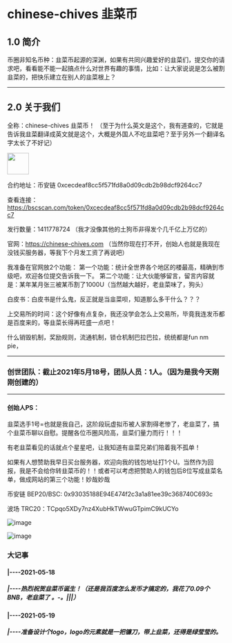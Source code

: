 # chinese-chives 韭菜币
## 1.0 简介
币圈非知名币种：韭菜币起源的深渊，如果有共同兴趣爱好的韭菜们，提交你的请求吧，看看能不能一起搞点什么对世界有趣的事情，比如：让大家说说是怎么被割韭菜的，把快乐建立在别人的韭菜根上？


---



## 2.0 关于我们

全称：chinese-chives 韭菜币！ （至于为什么英文是这个，我有道查的，它就是告诉我韭菜翻译成英文就是这个，大概是外国人不吃韭菜吧？至于另外一个翻译名字太长了不好记）


<img src="https://user-images.githubusercontent.com/33787471/118633325-efa65480-b803-11eb-97d1-a2a270ec633e.png" style="width:50; heigh:50">


合约地址：币安链 0xcecdeaf8cc5f571fd8a0d09cdb2b98dcf9264cc7

查看连接：https://bscscan.com/token/0xcecdeaf8cc5f571fd8a0d09cdb2b98dcf9264cc7

发行数量：1411778724 （我才没像其他的土狗币非得发个几千亿上万亿的）

官网：https://chinese-chives.com （当然你现在打不开，创始人也就是我现在没钱买服务器，等我下个月发工资了再说吧）

我准备在官网放2个功能：
第一个功能：统计全世界各个地区的楼最高，精确到市级吧，欢迎各位提交告诉我一下。
第二个功能：让大伙能够留言，留言内容就是：某年某月张三被某币割了1000U（当然越大越好，老韭菜味了，狗头）

白皮书：白皮书是什么鬼，反正就是当韭菜呗，知道那么多干什么？？？

上交易所的时间：这个好像有点复杂，我还没学会怎么上交易所，毕竟我连发币都是百度来的，等韭菜长得再旺盛一点吧！

什么销毁机制，奖励规则，流通机制，锁仓机制巴拉巴拉，统统都是fun nm pie，

---


### 创世团队：截止2021年5月18号，团队人员：1人。（因为是我今天刚刚创建的）

---

#### 创始人PS：

韭菜选手1号=也就是我自己，这阶段玩虚拟币被人家割得老惨了，老韭菜了，搞个韭菜币聊以自慰。提醒各位币圈风险高，韭菜们量力而行！！！

有老韭菜看见的话就点个星星吧，让我知道有韭菜兄弟们陪着我不孤单！

如果有人想赞助我早日买台服务器，欢迎向我的钱包地址打1个U。当然作为回报，我是不会给你转韭菜币的！！或者可以考虑把赞助人的钱包后8位写成韭菜名单，做成网站的第三个功能！妙哉妙哉

币安链 BEP20/BSC: 0x93035188E94E474f2c3a1a81ee39c368740C693c


波场 TRC20：TCpqo5XDy7nz4XubHkTWwuGTpimC9kUCYo


![image](https://user-images.githubusercontent.com/33787471/118697885-5c404400-b842-11eb-866a-e4197974991a.png)

![image](https://user-images.githubusercontent.com/33787471/118697831-4e8abe80-b842-11eb-8d8b-4827b39c65f1.png)


### 大记事

#### |----2021-05-18
##### |----热烈祝贺韭菜币诞生！（还是我百度怎么发币才搞定的，我花了0.09个BNB，老韭菜了 。-。|||）
#### |----2021-05-19
##### |----准备设计个logo，logo的元素就是一把镰刀，带上韭菜，还得是绿莹莹的。






